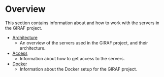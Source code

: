 # Overview

This section contains information about and how to work with the servers in the GIRAF project.

- [Architecture](./architecture.md)
    - An overview of the servers used in the GIRAF project, and their architecture.
- [Access](./access.md)
    - Information about how to get access to the servers.
- [Docker](./Docker/index.md)
    - Information about the Docker setup for the GIRAF project.
